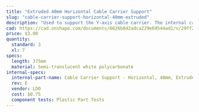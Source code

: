```yaml
---
title: "Extruded 40mm Horizontal Cable Carrier Support"
slug: "cable-carrier-support-horizontal-40mm-extruded"
description: "Used to support the Y-axis cable carrier. The internal cavity also functions as an area for the X2 motor and encoder cables and LED strip to be routed through."
cad: https://cad.onshape.com/documents/6626b842adca229e69544ad1/v/29ff27176ad028c3b865f257/e/fbc321c9ca7824c96173b72a
price: $3.00
quantity:
  standard: 3
  xl: 7
specs:
  length: 375mm
  material: Semi-translucent white polycarbonate
internal-specs:
  internal-part-name: Cable Carrier Support - Horizontal, 40mm, Extruded, 375mm
  rev: E
  vendor: LDO
  cost: $0.75
  component tests: Plastic Part Tests
---
```

